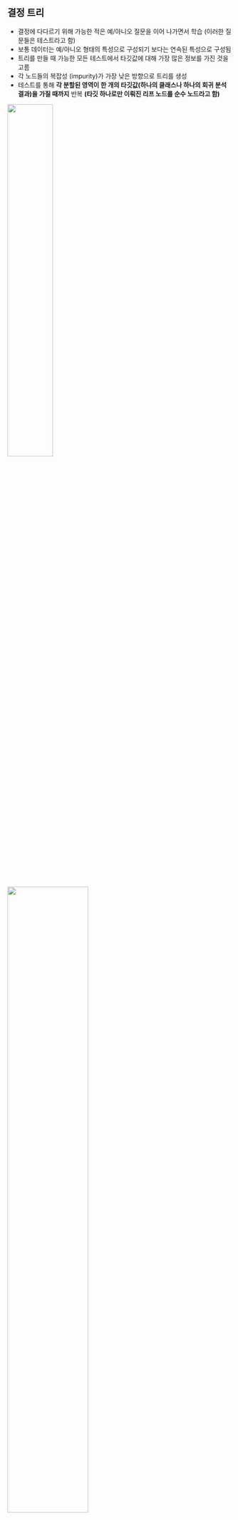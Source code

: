 ## 결정 트리

- 결정에 다다르기 위해 가능한 적은 예/아니오 질문을 이어 나가면서 학습 (이러한 질문들은 테스트라고 함)
- 보통 데이터는 예/아니오 형태의 특성으로 구성되기 보다는 연속된 특성으로 구성됨
- 트리를 만들 때 가능한 모든 테스트에서 타깃값에 대해 가장 많은 정보를 가진 것을 고름
- 각 노드들의 복잡성 (impurity)가 가장 낮은 방향으로 트리를 생성
- 테스트를 통해 **각 분할된 영역이 한 개의 타깃값(하나의 클래스나 하나의 회귀 분석 결과)을 가질 때까지** 반복 **(타깃 하나로만 이뤄진 리프 노드를 순수 노드라고 함)** 

<img src="https://user-images.githubusercontent.com/58063806/109649077-bf54ff80-7b9e-11eb-9246-f4d76685111b.png" width=45%/>

<img src="https://user-images.githubusercontent.com/58063806/109648432-f4148700-7b9d-11eb-8e52-fefca94264cc.png" width=60% />

#### Impurity(불순도)

- 해당 범주안에 서로 다른 데이터가 얼마나 섞여 있는가 (많이 섞여있을수록 불순도가 높아짐)

**Entropy**

<img src="https://user-images.githubusercontent.com/58063806/121664850-e0ed4d80-cae2-11eb-8b18-23741e5efd7a.png" width=30% />

EX) 한 범주안에 서로 다른 2개의 데이터가 반씩 있는 경우 (두 종류 데이터의 선택확률이 동일)

p1 - 0.5, p2 - 0.5

**=> -0.5 * log0.5 - 0.5 * log0.5 = 1 (엔트로피 1로 불순도가 가장 높음)**

**GINI**

<img src="https://user-images.githubusercontent.com/58063806/121666615-6b827c80-cae4-11eb-9736-293279d42255.png" width=40% />

EX) 한 범주안에 서로 다른 2개의 데이터가 반씩 있는 경우 (두 종류 데이터의 선택확률이 동일)

p1 - 0.5, p2 - 0.5

**=> 1 - (0.5^2 + 0.5^2) = 0.5 (지니 계수 0.5로 불순도가 가장 높음)**

**Information Gain**

- 일부 특성으로 인해 개선된 impurity의 양
- EX) 부모 엔트로피 - 일부 특성의 엔트로피 가중평균

<img src="https://user-images.githubusercontent.com/58063806/121672436-c4551380-caea-11eb-969b-346d4ecb0c69.png" width=60% />

- Information Gain을 최대화하는 방향으로 학습이 진행

#### 결정 트리의 복잡도 제어

- 일반적으로 모든 리프 노드가 순수 노드가 될 때까지 진행하면 모델이 매우 복잡해지고 훈련 데이터에 과대적합됨 
  - EX) 위의 깊이가 9인 경우, 결정 경계가 클래스의 포인트들에서 멀리 떨어진 이상치 하나에 너무 민감
- 사전 가지치기(pre-pruning) : 트리 생성을 일찍 중단하는 전략
  - 트리의 최대 깊이, 리프의 최대 개수, 노드가 분할하기 위한 포인트의 최소 개수 등을 지정
- 가지치기(pruning) : 트리를 만든 후 데이터 포인트가 적은 노드를 삭제하거나 병합하는 전략
- sklearn에서는 사전 가지치기만 지원

```python
from sklearn.datasets import load_breast_cancer
from sklearn.tree import DecisionTreeClassifier
from sklearn.model_selection import train_test_split

cancer = load_breast_cancer()
X_train, X_test, y_train, y_test = train_test_split(cancer.data, cancer.target, stratify=cancer.target, random_state=42)
tree = DecisionTreeClassifier(random_state=0)
# tree = DecisionTreeClassifier(max_depth=4, random_state=0)
tree.fit(X_train, y_train)

print("train set score: {:.3f}".format(tree.score(X_train, y_train)))
print("test set score: {:.3f}".format(tree.score(X_test, y_test)))

# train set score: 1.000
# test set score: 0.937

# train set score: 0.988
# test set score: 0.951
```

- 모든 리프 노드가 순수 노드이므로 train set score는 100%가 나왔지만 test set score는 선형 모델에서의 정확도 보다 낮은 결과를 보임 
- **결정 트리의 깊이를 제한하지 않으면 트리는 무한정 깊어직 복잡해져 과대적합되고 새로운 데이터에 잘 일반화되지 않음**
- 사전 가지치기를 트리에 적용해서 훈련하면 과대적합이 줄어 train set score는 감소하지만 test set score는 개선시킴

```python
from sklearn.tree import export_graphviz
export_graphviz(tree, out_file="tree.dot", class_names=["malignity", "Benign"], feature_names=cancer.feature_names, impurity=False, filled=True)

import graphviz

with open("tree.dot") as f:
    dot_graph = f.read()
    display(graphviz.Source(dot_graph))
```

<img src="https://user-images.githubusercontent.com/58063806/109652775-8b300d80-7ba3-11eb-9462-eba8773f8275.png" width=50% />

위의 그림은 트리를 시각화한 것의 일부분으로 samples는 각 노드당 샘플 수, value는 클래스당 샘플의 수를 의미

```python
print("feature importance:\n", tree.feature_importances_)
```

<img src="https://user-images.githubusercontent.com/58063806/109653088-ecf07780-7ba3-11eb-8ba2-eea7c800e195.png" width=50% />

특성 중요도는 0 ~ 1사이의 값을 가지며 0은 전혀 사용되지 않았음을, 1은 완벽하게 타깃 클래스를 예측했다는 것을 의미 (특성 중요도의 전체 합은 1)

```python
import matplotlib.pyplot as plt
import numpy as np 

def plot_feature_importances_cancer(model):
    n_features = cancer.data.shape[1]
    plt.barh(np.arange(n_features), model.feature_importances_, align="center")
    plt.yticks(np.arange(n_features), cancer.feature_names)
    plt.xlabel('feature_importance')
    plt.ylabel('feature')
    plt.ylim(-1, n_features)
    
plot_feature_importances_cancer(tree)
```

<img src="https://user-images.githubusercontent.com/58063806/109653768-b8c98680-7ba4-11eb-9089-2407033384dc.png" width=60%/>

- 첫 번째 노드에서 사용한 worst radius 특성이 가장 중요한 특성으로 나타남 (첫 번째 노드에서 두 클래스를 꽤 잘 나누고 있음)
- 선형 모델의 계수와는 달리, 특성 중요도는 항상 양수이며 특성이 어떤 클래스를 지지하는지는 알 수 없음

```python
tree = mglearn.plots.plot_tree_not_monotone()
display(tree)
```

**두 개의 특성과 두 개의 클래스를 가진 데이터셋**

<img src="https://user-images.githubusercontent.com/58063806/109654461-8ec49400-7ba5-11eb-8c8e-a827af0dc225.png" width=40% />

- X[1] 특성만  사용, X[0]은 사용되지 않음
- 하지만 X[1]과 출력 클래스와 관계는 단순히 비례하거나 반비례하지 않음

#### 회귀 결정 트리

- 분류를 위한 결정 트리와 사용법이 매우 비슷하지만 **트리 기반 회귀 모델은 외삽 (extrapolation, 훈련 데이터 범위 밖의 포인트에 대해 예측)을 할 수 없음** 

```python
import os
import pandas as pd
ram_prices = pd.read_csv(os.path.join(mglearn.datasets.DATA_PATH, "ram_price.csv"))

plt.yticks(fontname="Arial")
plt.semilogy(ram_prices.date, ram_prices.price)
plt.xlabel("year")
plt.ylabel("price ($/Mbtye)")
```

<img src="https://user-images.githubusercontent.com/58063806/109655134-45287900-7ba6-11eb-8272-da87d3a34cf8.png" width=50% />

```python
from sklearn.linear_model import LinearRegression
from sklearn.tree import DecisionTreeRegressor

data_train = ram_prices[ram_prices.date < 2000]
data_test = ram_prices[ram_prices.date >= 2000]

# 가격 예측을 위해 날짜 특성만 사용
X_train = data_train.date[:, np.newaxis]
# 데이터와 타깃 사이의 관계를 간단하게 만들기 위해 로그 스케일로 변환
y_train = np.log(data_train.price) 

tree = DecisionTreeRegressor().fit(X_train, y_train)
linear_reg = LinearRegression().fit(X_train, y_train)

X_all = ram_prices.date[:, np.newaxis]

pred_tree = tree.predict(X_all)
pred_lr = linear_reg.predict(X_all)

# 로그 스케일을 다시 되돌림
price_tree = np.exp(pred_tree)
price_lr = np.exp(pred_lr)

plt.semilogy(data_train.date, data_train.price, label="train_data")
plt.semilogy(data_test.date, data_test.price, label="test_data")
plt.semilogy(ram_prices.date, price_tree, "--", label="tree predict")
plt.semilogy(ram_prices.date, price_lr, "--", label="linear regression predict")
plt.xlabel("year")
plt.ylabel("price ($/Mbtye)")
plt.legend()
```

<img src="https://user-images.githubusercontent.com/58063806/109656772-20350580-7ba8-11eb-9a12-67596bdd609f.png" width=50% />

- 선형 모델은 직선으로 데이터를 근사, 2000년 이후의 data도 꽤 정확히 예측
- 트리 모델은 훈련 데이터를 완벽하게 예측하지만 모델이 가진 데이터 범위 밖으로 나가면 단순히 마지막 데이터 포인트를 이용해 예측하는 단점

#### 장단점과 매개변수

- 결정 트리에서 모델 복잡도를 조절하는 매개변수는 사전 가지치기 매개변수로 max_depth, max_leaf_nodes, min_samples_leaf 중 하나만 지정해도 과대적합을 막기에 충분
- 만들어진 모델을 쉽게 시각화할 수 있어 이해가 쉬움
- 데이터 스케일의 영향을 받지 않으므로 특성의 정규화나 표준화 같은 전처리 과정이 필요없음
- 하지만 사전 가지치기를 이용해도 과대적합되는 경향이 있어 일반화 성능이 좋지 않음